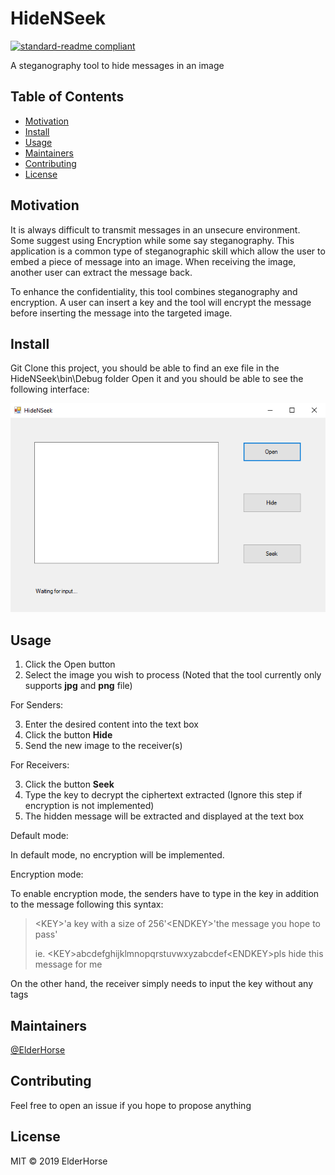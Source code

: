 # HideNSeek
[![standard-readme compliant](https://img.shields.io/badge/HideNSeek--readme-OK-green.svg?style=flat-square)](https://github.com/kcwong395/HideNSeek)

A steganography tool to hide messages in an image

## Table of Contents
- [Motivation](#motivation)
- [Install](#install)
- [Usage](#usage)
- [Maintainers](#maintainers)
- [Contributing](#contributing)
- [License](#license)

## Motivation

It is always difficult to transmit messages in an unsecure environment. Some suggest using Encryption while some say steganography. This application is a common type of steganographic skill which allow the user to embed a piece of message into an image. When receiving the image, another user can extract the message back.

To enhance the confidentiality, this tool combines steganography and encryption. A user can insert a key and the tool will encrypt the message before inserting the message into the targeted image.

## Install

Git Clone this project, you should be able to find an exe file in the HideNSeek\bin\Debug folder
Open it and you should be able to see the following interface:

<img src="img_for_readme/cover.PNG" alt="cover icon" />

## Usage

1. Click the Open button
2. Select the image you wish to process (Noted that the tool currently only supports **jpg** and **png** file)

For Senders:

3. Enter the desired content into the text box
4. Click the button **Hide**
5. Send the new image to the receiver(s)

For Receivers:

3. Click the button **Seek**
4. Type the key to decrypt the ciphertext extracted (Ignore this step if encryption is not implemented)
5. The hidden message will be extracted and displayed at the text box

Default mode:

In default mode, no encryption will be implemented.

Encryption mode:

To enable encryption mode, the senders have to type in the key in addition to the message following this syntax:

> \<KEY>'a key with a size of 256'\<ENDKEY>'the message you hope to pass'
>
> ie. \<KEY>abcdefghijklmnopqrstuvwxyzabcdef\<ENDKEY>pls hide this message for me

On the other hand, the receiver simply needs to input the key without any tags

## Maintainers

[@ElderHorse](https://github.com/kcwong395)

## Contributing
Feel free to open an issue if you hope to propose anything

## License
MIT © 2019 ElderHorse
